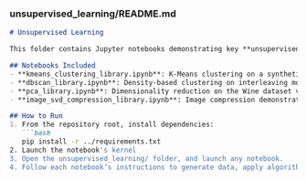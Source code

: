 ### unsupervised_learning/README.md
```markdown
# Unsupervised Learning

This folder contains Jupyter notebooks demonstrating key **unsupervised** machine learning techniques **using** scikit‑learn.

## Notebooks Included
- **kmeans_clustering_library.ipynb**: K‑Means clustering on a synthetic customer dataset, including Elbow method and silhouette analysis.
- **dbscan_library.ipynb**: Density‑based clustering on interleaving moons synthetic data using `DBSCAN`, with noise detection.
- **pca_library.ipynb**: Dimensionality reduction on the Wine dataset via `PCA`, visualizing principal components.
- **image_svd_compression_library.ipynb**: Image compression demonstration using Singular Value Decomposition (SVD) on a grayscale sample image.

## How to Run
1. From the repository root, install dependencies:
   ```bash
   pip install -r ../requirements.txt
2. Launch the notebook's kernel
3. Open the unsupervised_learning/ folder, and launch any notebook.
4. Follow each notebook’s instructions to generate data, apply algorithms, and visualize results.